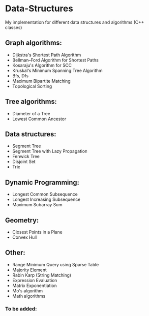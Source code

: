 # Data-Structures
My implementation for different data structures and algorithms (C++ classes)

## Graph algorithms:
* Dijkstra's Shortest Path Algorithm
* Bellman–Ford Algorithm for Shortest Paths
* Kosaraju's Algorithm for SCC
* Kruskal's Minimum Spanning Tree Algorithm
* Bfs, Dfs
* Maximum Bipartite Matching
* Topological Sorting

## Tree algorithms:
* Diameter of a Tree
* Lowest Common Ancestor

## Data structures:
* Segment Tree
* Segment Tree with Lazy Propagation
* Fenwick Tree
* Disjoint Set
* Trie

## Dynamic Programming:
* Longest Common Subsequence
* Longest Increasing Subsequence
* Maximum Subarray Sum

## Geometry:
* Closest Points in a Plane
* Convex Hull

## Other:
* Range Minimum Query using Sparse Table
* Majority Element
* Rabin Karp (String Matching)
* Expression Evaluation
* Matrix Exponentiation
* Mo's algorithm
* Math algorithms 

### To be added:
